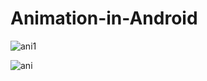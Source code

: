 # Animation-in-Android


![ani1](https://user-images.githubusercontent.com/22412416/112457298-a268b200-8d81-11eb-9d31-38a7c487718b.jpeg)



![ani](https://user-images.githubusercontent.com/22412416/112457305-a399df00-8d81-11eb-857b-f988ed7668e7.jpeg)

